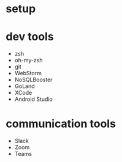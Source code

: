 # setup

# dev tools

- zsh
- oh-my-zsh
- git
- WebStorm
- NoSQLBooster
- GoLand
- XCode
- Android Studio

# communication tools
- Slack
- Zoom
- Teams
